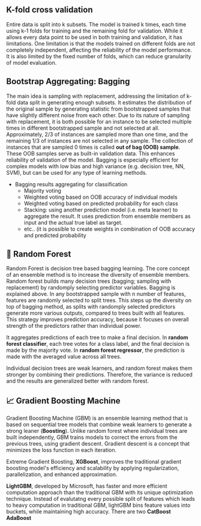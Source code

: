 ## K-fold cross validation
Entire data is split into k subsets. The model is trained k times, each time using k-1 folds for training and the remaining fold for validation. While it allows every data point to be used in both training and validation, it has limitations. One limitation is that the models trained on different folds are not completely independent, affecting the reliability of the model performance. It is also limited by the fixed number of folds, which can reduce granularity of model evaluation.

## Bootstrap Aggregating: Bagging
The main idea is sampling with replacement, addressing the limitation of k-fold data split in generating enough subsets. It estimates the distribution of the original sample by generating statistic from  bootstrapped samples that have slightly different noise from each other. Due to its nature of sampling with replacement, it is both possible for an instance to be selected multiple times in different bootstrapped sample and not selected at all. Approximately, 2/3 of instances are sampled more than one time, and the remaining 1/3 of instances are not selected in any sample. The collection of instances that are sampled 0 times is called **out of bag (OOB) sample**. These OOB samples serve as built-in validation data. This enhances reliability of validation of the model. Bagging is especially efficient for complex models with low bias and high variance (e.g. decision tree, NN, SVM), but can be used for any type of learning methods.

- Bagging results aggregating 
for classification
  * Majority voting
  * Weighted voting based on OOB accuracy of individual models
  * Weighted voting based on predicted probability for each class
  * Stacking: using another prediction model (i.e. meta learner) to aggregate the result. It uses prediction from ensemble members as input and the actual true label as target.
  * etc.. (it is possible to create weights in combination of OOB accuracy and predicted probability

## 🌲 Random Forest
Random Forest is decision tree based bagging learning. The core concept of an ensemble method is to increase the diversity of ensemble members. Random forest builds many decision trees (bagging; sampling with replacement) by randomply selecting predictor variables. Bagging is explained above. In any bootstrapped sample with n number of features, features are randomly selected to split trees. This steps up the diversity on top of bagging method, as splits with randomply selected predictors generate more various outputs, compared to trees built with all features. This strategy improves prediction accuracy, because it focuses on overall strength of the predictors rather than individual power.

It aggregates predictions of each tree to make a final decision. In **random forest classifier**, each tree votes for a class label, and the final decision is made by the majority vote. In **random forest regressor**, the prediction is made with the averaged value across all trees.

Individual decision trees are weak learners, and random forest makes them stronger by combining their predictions. Therefore, the variance is reduced and the results are generalized better with random forest.


## 📈 Gradient Boosting Machine
Gradient Boosting Machine (GBM) is an ensemble learning method that is based on sequential tree models that combine weak learners to generate a strong leaner (**Boosting**). Unlike random forest where individual trees are built independently, GBM trains models to correct the errors from the previous trees, using gradient descent. Gradient descent is a concept that minimizes the loss function in each iteration. 

Extreme Gradient Boosting, **XGBoost**, improves the traditional gradient boosting model's efficiency and scalability by applying regularization, parallelization, and enhanced approximation.

**LightGBM**, developed by Microsoft, has faster and more efficient computation approach than the traditional GBM with its unique optimization technique. Instead of evalutatng every possible split of features which leads to heavy computation in traditional GBM, lightGBM bins feature values into buckets, while maintaining high accuracy. There are two
**CatBoost**
**AdaBoost**



